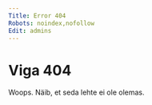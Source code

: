 ```yaml
---
Title: Error 404
Robots: noindex,nofollow
Edit: admins
---
```


Viga 404
=========

Woops. Näib, et seda lehte ei ole olemas.

